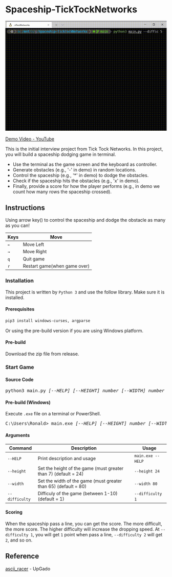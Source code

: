 # Spaceship-TickTockNetworks

![image](https://github.com/Ronaldzzzzz/Spaceship-TickTockNetworks/blob/main/doc/image.gif)

[Demo Video - YouTube](https://youtu.be/YRqH1x5lAp0)

This is the initial interview project from Tick Tock Networks.
In this project, you will build a spaceship dodging game in terminal.

* Use the terminal as the game screen and the keyboard as controller.
* Generate obstacles (e.g., '-' in demo) in random locations.
* Control the spaceship (e.g., '*' in demo) to dodge the obstacles.
* Check if the spaceship hits the obstacles (e.g., 'x' in demo).
* Finally, provide a score for how the player performs (e.g., in demo we count how many rows the spaceship crossed).

## Instructions

Using arrow key() to control the spaceship and dodge the obstacle as many as you can!

| Keys | Move                         |
| ---- | ---------------------------- |
| `←`  | Move Left                    |
| `→`  | Move Right                   |
| `q`  | Quit game                    |
| `r`  | Restart game(when game over) |

### Installation

This project is written by `Python 3` and use the follow library. Make sure it is installed.

#### Prerequisites

```bash
pip3 install windows-curses, argparse
```

Or using the pre-build version if you are using Windows platform.

#### Pre-build

Download the zip file from release.

### Start Game

#### Source Code

<pre>
python3 main.py <i>[--HELP] [--HEIGHT] number [--WIDTH] number [--DIFFICULTY] number</i>
</pre>

#### Pre-build (Windows)

Execute `.exe` file on a terminal or PowerShell.

<pre>
C:\Users\Ronald> main.exe <i>[--HELP] [--HEIGHT] number [--WIDTH] number [--DIFFICULTY] number</i>
</pre>

#### Arguments

| Command           | Description                                                     | Usage             |
| ----------------- | --------------------------------------------------------------- | ----------------- |
| `--HELP`| Print description and usage                                     | `main.exe --HELP` |
| `--height`        | Set the height of the game (must greater than 7) (default = 24) | `--height 24`     |
| `--width`         | Set the width of the game (must greater than 65) (default = 80) | `--width 80`     |
| `--difficulty`    | Difficuly of the game (between 1-10) (default = 1)              | `--difficulty 1`  |

#### Scoring

When the spaceship pass a line, you can get the score. The more difficult, the more score. The higher difficulty will increase the dropping speed. At `--difficulty 1`, you will get `1` point when pass a line, `--difficulty 2` will get `2`, and so on.

## Reference

[ascii_racer](https://github.com/UpGado/ascii_racer) - UpGado
